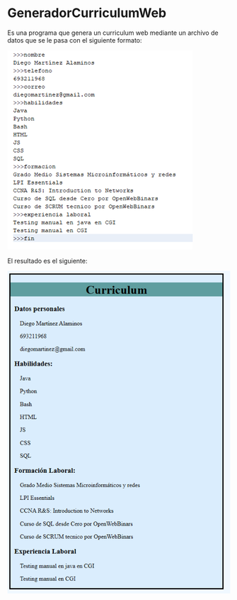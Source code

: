 # GeneradorCurriculumWeb
Es una programa que genera un curriculum web mediante un archivo de datos que se le pasa con el siguiente formato:

<img src="datos.png" alt="">

El resultado es el siguiente:

<img src="curriculum.png" alt="">
